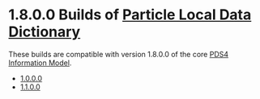 # 1.8.0.0 Builds of [Particle Local Data Dictionary](../../src)

These builds are compatible with version 1.8.0.0 of the core [PDS4 Information Model](https://pds.nasa.gov/pds4/doc/im/).

- [1.0.0.0](1.0.0.0)
- [1.1.0.0](1.1.0.0)